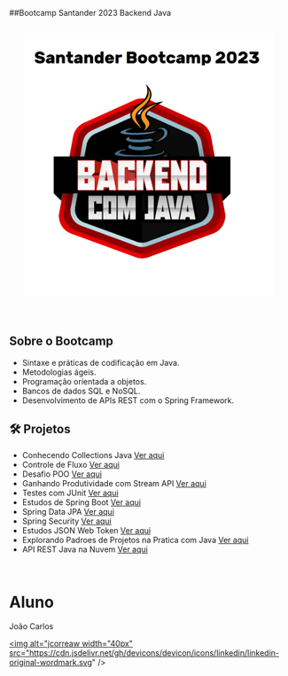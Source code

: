 ##Bootcamp Santander 2023 Backend Java

<h2 align="center">
  <img width="450px" src="https://github.com/jcorreaw/Santander-Bootcamp-2023-Backend-Em-Java/blob/main/Santander%20Bootcamp%202023.png">
</h2>

<br>

## Sobre o Bootcamp  
- Sintaxe e práticas de codificação em Java.
- Metodologias ágeis.
- Programação orientada a objetos.
- Bancos de dados SQL e NoSQL.
- Desenvolvimento de APIs REST com o Spring Framework.

## 🛠 Projetos

- Conhecendo Collections Java [Ver aqui](https://github.com/jcorreaw/Conhecendo-Collections)
- Controle de Fluxo [Ver aqui](https://github.com/jcorreaw/Desafio-Controle-Fluxo)
- Desafio POO [Ver aqui](https://github.com/jcorreaw/Desafio-POO-DIO)
- Ganhando Produtividade com Stream API [Ver aqui](https://github.com/jcorreaw/Conhecendo-Stream-API)
- Testes com JUnit [Ver aqui](https://github.com/jcorreaw/Testes-Com-JUnit)
- Estudos de Spring Boot [Ver aqui](https://github.com/jcorreaw/Estudando-Spring-Boot)
- Spring Data JPA [Ver aqui](https://github.com/jcorreaw/Spring-Data-JPA)
- Spring Security [Ver aqui](https://github.com/jcorreaw/Estudando-Spring-Security)
- Estudos JSON Web Token [Ver aqui](https://github.com/jcorreaw/Estudando-JSON-Web-Token)
- Explorando Padroes de Projetos na Pratica com Java [Ver aqui](https://github.com/jcorreaw/Explorando-Padroes-de-Projetos-na-Pratica-com-Java)
- API REST Java na Nuvem [Ver aqui](https://github.com/jcorreaw/API-REST-Java-na-Nuvem)

<br>

# Aluno

João Carlos

<a href="https://www.linkedin.com/in/jcorreaw/"><img alt="jcorreaw width="40px" src="https://cdn.jsdelivr.net/gh/devicons/devicon/icons/linkedin/linkedin-original-wordmark.svg" /></a>



          
